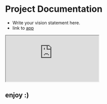 <link rel="stylesheet" href="extra_styles.css" />

# Project Documentation

- Write your vision statement here.
- link to [app](https://hcimo-4-huynh-lehr-reining-schultze-tan-hci-trap-5088c442cb8d4f.h-da.io/app/)

<div class="mobile-frame">
<iframe src="https://hcimo-4-huynh-lehr-reining-schultze-tan-hci-trap-5088c442cb8d4f.h-da.io/app/" seamless></iframe>
</div>

## enjoy :)
